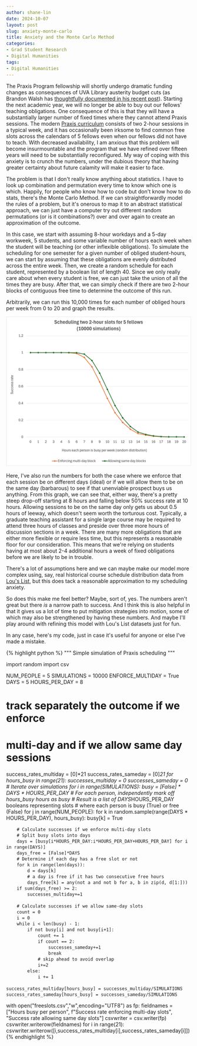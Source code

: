 ```yaml
---
author: shane-lin
date: 2024-10-07
layout: post
slug: anxiety-monte-carlo
title: Anxiety and the Monte Carlo Method   
categories:
- Grad Student Research
- Digital Humanities
tags:
- Digital Humanities
---
```

The Praxis Program fellowship will shortly undergo dramatic funding changes as consequences of UVA Library austerity budget cuts (as Brandon Walsh has [thoughtfully documented in his recent post](/blog/historical-look-at-praxis-funding-structures/)). Starting the next academic year, we will no longer be able to buy out our fellows' teaching obligations. One consequence of this is that they will have a substantially larger number of fixed times where they cannot attend Praxis sessions. The modern [Praxis curriculum](https://praxis.scholarslab.org/curriculum/) consists of two 2-hour sessions in a typical week, and it has occasionally been irksome to find common free slots across the calendars of 5 fellows even when our fellows did not have to teach. With decreased availability, I am anxious that this problem will become insurmountable and the program that we have refined over fifteen years will need to be substantially reconfigured. My way of coping with this anxiety is to crunch the numbers, under the dubious theory that having greater certainty about future calamity will make it easier to face.

The problem is that I don't really know anything about statistics. I have to look up combination and permutation every time to know which one is which. Happily, for people who know how to code but don't know how to do stats, there's the Monte Carlo Method. If we can straightforwardly model the rules of a problem, but it's onerous to map it to an abstract statistical approach, we can just have a computer try out different random permutations (or is it combinations?) over and over again to create an approximation of the outcome.

In this case, we start with assuming 8-hour workdays and a 5-day workweek, 5 students, and some variable number of hours each week when the student will be teaching (or other inflexible obligations). To simulate the scheduling for one semester for a given number of obliged student-hours, we can start by assuming that these obligations are evenly distributed across the entire week. Then, we create a random schedule for each student, represented by a boolean list of length 40. Since we only really care about when every student is free, we can just take the union of all the times they are busy. After that, we can simply check if there are two 2-hour blocks of contiguous free time to determine the outcome of this run. 

Arbitrarily, we can run this 10,000 times for each number of obliged hours per week from 0 to 20 and graph the results.

![graph showing the success rate of 10000 simulations for number of busy hours in the week per student, with a steep drop-off at around 7-8 hours](/assets/post-media/2025-10-02-freeslots.png)

Here, I've also run the numbers for both the case where we enforce that each session be on different days (ideal) or if we will allow them to be on the same day (barbarous) to see if that unenviable prospect buys us anything. From this graph, we can see that, either way, there's a pretty steep drop-off starting at 8 hours and falling below 50% success rate at 10 hours. Allowing sessions to be on the same day only gets us about 0.5 hours of leeway, which doesn't seem worth the torturous cost. Typically, a graduate teaching assistant for a single large course may be required to attend three hours of classes and preside over three more hours of discussion sections in a week. There are many more obligations that are either more flexible or require less time, but this represents a reasonable floor for our consideration. This means that we're relying on students having at most about 2-4 additional hours a week of fixed obligations before we are likely to be in trouble.

There's a lot of assumptions here and we can maybe make our model more complex using, say, real historical course schedule distribution data from [Lou's List](https://www.louslist.org/), but this does tack a reasonable approximation to my scheduling anxiety. 

So does this make me feel better? Maybe, sort of, yes. The numbers aren't great but there *is* a narrow path to success. And I think this is also helpful in that it gives us a lot of time to put mitigation strategies into motion, some of which may also be strengthened by having these numbers. And maybe I'll play around with refining this model with Lou's List datasets just for fun.

In any case, here's my code, just in case it's useful for anyone or else I've made a mistake.

{% highlight python %}
"""
Simple simulation of Praxis scheduling
"""

import random
import csv

NUM_PEOPLE = 5
SIMULATIONS = 10000
ENFORCE_MULTIDAY = True
DAYS = 5
HOURS_PER_DAY = 8

# track separately the outcome if we enforce
# multi-day and if we allow same day sessions
success_rates_multiday = [0]*21
success_rates_sameday = [0]*21
for hours_busy in range(21):
    successes_multiday = 0
    successes_sameday = 0
    # Iterate over simulations
    for i in range(SIMULATIONS):
        busy = [False] * DAYS * HOURS_PER_DAY
        # For each person, independently mark off hours_busy hours as busy
        # Result is a list of DAYS*HOURS_PER_DAY booleans representing slots
        # where each person is busy (True) or free (False)
        for j in range(NUM_PEOPLE):
            for k in random.sample(range(DAYS * HOURS_PER_DAY), hours_busy):
                busy[k] = True
        
        # Calculate successes if we enforce multi-day slots 
        # Split busy slots into days
        days = [busy[i*HOURS_PER_DAY:i*HOURS_PER_DAY+HOURS_PER_DAY] for i in range(DAYS)]
        days_free = [False]*DAYS
        # Determine if each day has a free slot or not
        for k in range(len(days)):
            d = days[k]
            # a day is free if it has two consecutive free hours
            days_free[k] = any(not a and not b for a, b in zip(d, d[1:]))
        if sum(days_free) >= 2:
            successes_multiday+=1

        # Calculate successes if we allow same-day slots 
        count = 0
        i = 0
        while i < len(busy) - 1:
            if not busy[i] and not busy[i+1]:
                count += 1
                if count == 2:
                    successes_sameday+=1
                    break
                # skip ahead to avoid overlap
                i+=2
            else:
                i += 1
    
    success_rates_multiday[hours_busy] = successes_multiday/SIMULATIONS
    success_rates_sameday[hours_busy] = successes_sameday/SIMULATIONS

with open("freeslots.csv","w",encoding="UTF8") as fp:
    fieldnames = ["Hours busy per person", f"Success rate enforcing multi-day slots", "Success rate allowing same day slots"]
    csvwriter = csv.writer(fp)
    csvwriter.writerow(fieldnames)
    for i in range(21):
        csvwriter.writerow([i,success_rates_multiday[i],success_rates_sameday[i]])
{% endhighlight %}